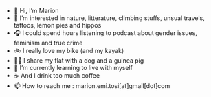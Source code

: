 - 👋 Hi, I’m Marion
- 👀 I’m interested in nature, litterature, climbing stuffs, unsual travels, tattoos, lemon pies and hippos
- 🎧 I could spend hours listening to podcast about gender issues, feminism and true crime
- 🚲 I really love my bike (and my kayak)
- 🐶🐹 I share my flat with a dog and a guinea pig
- 🌱 I’m currently learning to live with myself
- ☕ And I drink too much coffee
- 📫 How to reach me : marion.emi.tosi[at]gmail[dot]com
